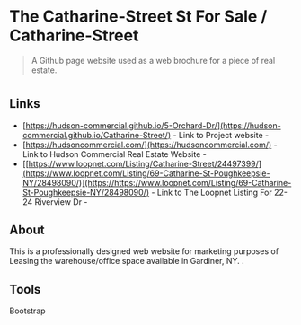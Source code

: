 
# The Catharine-Street St For Sale / Catharine-Street
> A Github page website used as a web brochure for a piece of real estate.
#

## Links

- [https://hudson-commercial.github.io/5-Orchard-Dr/](https://hudson-commercial.github.io/Catharine-Street/) - Link to Project website - 
- [https://hudsoncommercial.com/](https://hudsoncommercial.com/) - Link to Hudson Commercial Real Estate Website - 
- [[https://www.loopnet.com/Listing/Catharine-Street/24497399/](https://www.loopnet.com/Listing/69-Catharine-St-Poughkeepsie-NY/28498090/)](https://https://www.loopnet.com/Listing/69-Catharine-St-Poughkeepsie-NY/28498090/) - Link to The Loopnet Listing For 22-24 Riverview Dr - 


## About

This is a professionally designed web website for marketing purposes of Leasing the warehouse/office space available in Gardiner, NY.
.

## Tools

Bootstrap
